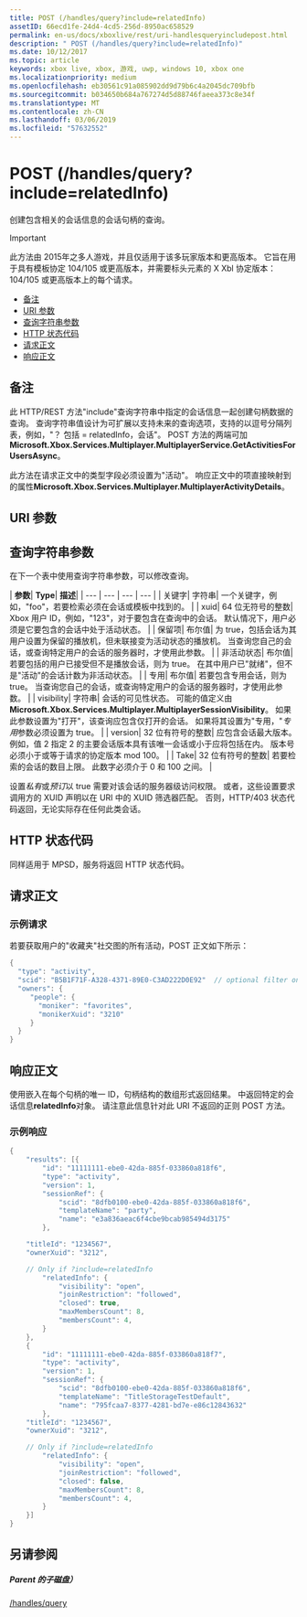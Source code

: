 ```yaml
---
title: POST (/handles/query?include=relatedInfo)
assetID: 66ecd1fe-24d4-4cd5-256d-8950ac658529
permalink: en-us/docs/xboxlive/rest/uri-handlesqueryincludepost.html
description: " POST (/handles/query?include=relatedInfo)"
ms.date: 10/12/2017
ms.topic: article
keywords: xbox live, xbox, 游戏, uwp, windows 10, xbox one
ms.localizationpriority: medium
ms.openlocfilehash: eb30561c91a085902dd9d79b6c4a2045dc709bfb
ms.sourcegitcommit: b034650b684a767274d5d88746faeea373c8e34f
ms.translationtype: MT
ms.contentlocale: zh-CN
ms.lasthandoff: 03/06/2019
ms.locfileid: "57632552"
---
```

# <a name="post-handlesqueryincluderelatedinfo"></a>POST (/handles/query?include=relatedInfo)
创建包含相关的会话信息的会话句柄的查询。

> [!IMPORTANT]
> 此方法由 2015年之多人游戏，并且仅适用于该多玩家版本和更高版本。 它旨在用于具有模板协定 104/105 或更高版本，并需要标头元素的 X Xbl 协定版本：104/105 或更高版本上的每个请求。

  * [备注](#ID4ET)
  * [URI 参数](#ID4ECB)
  * [查询字符串参数](#ID4EPB)
  * [HTTP 状态代码](#ID4EAF)
  * [请求正文](#ID4EHF)
  * [响应正文](#ID4EZF)

<a id="ID4ET"></a>


## <a name="remarks"></a>备注

此 HTTP/REST 方法"include"查询字符串中指定的会话信息一起创建句柄数据的查询。 查询字符串值设计为可扩展以支持未来的查询选项，支持的以逗号分隔列表，例如，"？ 包括 = relatedInfo，会话"。 POST 方法的两端可加**Microsoft.Xbox.Services.Multiplayer.MultiplayerService.GetActivitiesForUsersAsync**。

此方法在请求正文中的类型字段必须设置为"活动"。 响应正文中的项直接映射到的属性**Microsoft.Xbox.Services.Multiplayer.MultiplayerActivityDetails**。

<a id="ID4ECB"></a>


## <a name="uri-parameters"></a>URI 参数

<a id="ID4EPB"></a>


## <a name="query-string-parameters"></a>查询字符串参数

在下一个表中使用查询字符串参数，可以修改查询。

| <b>参数</b>| <b>Type</b>| <b>描述</b>|
| --- | --- | --- | --- |
| 关键字| 字符串| 一个关键字，例如，"foo"，若要检索必须在会话或模板中找到的。 |
| xuid| 64 位无符号的整数| Xbox 用户 ID，例如，"123"，对于要包含在查询中的会话。 默认情况下，用户必须是它要包含的会话中处于活动状态。 |
| 保留项| 布尔值| 为 true，包括会话为其用户设置为保留的播放机，但未联接变为活动状态的播放机。 当查询您自己的会话，或查询特定用户的会话的服务器时，才使用此参数。 |
| 非活动状态| 布尔值| 若要包括的用户已接受但不是播放会话，则为 true。 在其中用户已"就绪"，但不是"活动"的会话计数为非活动状态。 |
| 专用| 布尔值| 若要包含专用会话，则为 true。 当查询您自己的会话，或查询特定用户的会话的服务器时，才使用此参数。 |
| visibility| 字符串| 会话的可见性状态。 可能的值定义由<b>Microsoft.Xbox.Services.Multiplayer.MultiplayerSessionVisibility</b>。 如果此参数设置为"打开"，该查询应包含仅打开的会话。 如果将其设置为"专用，"<i>专用</i>参数必须设置为 true。 |
| version| 32 位有符号的整数| 应包含会话最大版本。 例如，值 2 指定 2 的主要会话版本具有该唯一会话或小于应将包括在内。 版本号必须小于或等于请求的协定版本 mod 100。 |
| Take| 32 位有符号的整数| 若要检索的会话的数目上限。 此数字必须介于 0 和 100 之间。 |


设置*私有*或*预订*以 true 需要对该会话的服务器级访问权限。 或者，这些设置要求调用方的 XUID 声明以在 URI 中的 XUID 筛选器匹配。 否则，HTTP/403 状态代码返回，无论实际存在任何此类会话。

<a id="ID4EAF"></a>


## <a name="http-status-codes"></a>HTTP 状态代码
同样适用于 MPSD，服务将返回 HTTP 状态代码。  
<a id="ID4EHF"></a>


## <a name="request-body"></a>请求正文

<a id="ID4ENF"></a>


### <a name="sample-request"></a>示例请求

若要获取用户的"收藏夹"社交图的所有活动，POST 正文如下所示：


```cpp
{
  "type": "activity",
  "scid": "B5B1F71F-A328-4371-89E0-C3AD222D0E92"  // optional filter on scid
  "owners": {
     "people": {
       "moniker": "favorites",
       "monikerXuid": "3210"
     }
  }
}

```


<a id="ID4EZF"></a>


## <a name="response-body"></a>响应正文

使用嵌入在每个句柄的唯一 ID，句柄结构的数组形式返回结果。 中返回特定的会话信息**relatedInfo**对象。 请注意此信息针对此 URI 不返回的正则 POST 方法。

<a id="ID4EDG"></a>


### <a name="sample-response"></a>示例响应


```cpp
{
    "results": [{
        "id": "11111111-ebe0-42da-885f-033860a818f6",
        "type": "activity",
        "version": 1,
        "sessionRef": {
            "scid": "8dfb0100-ebe0-42da-885f-033860a818f6",
            "templateName": "party",
            "name": "e3a836aeac6f4cbe9bcab985494d3175"
        },

    "titleId": "1234567",
    "ownerXuid": "3212",

    // Only if ?include=relatedInfo
        "relatedInfo": {
            "visibility": "open",
            "joinRestriction": "followed",
            "closed": true,
            "maxMembersCount": 8,
            "membersCount": 4,
        }
    },
    {
        "id": "11111111-ebe0-42da-885f-033860a818f7",
        "type": "activity",
        "version": 1,
        "sessionRef": {
            "scid": "8dfb0100-ebe0-42da-885f-033860a818f6",
            "templateName": "TitleStorageTestDefault",
            "name": "795fcaa7-8377-4281-bd7e-e86c12843632"
        },
    "titleId": "1234567",
    "ownerXuid": "3212",

    // Only if ?include=relatedInfo
        "relatedInfo": {
            "visibility": "open",
            "joinRestriction": "followed",
            "closed": false,
            "maxMembersCount": 8,
            "membersCount": 4,
        }
    }]
}

```


<a id="ID4ENG"></a>


## <a name="see-also"></a>另请参阅

<a id="ID4EPG"></a>


##### <a name="parent"></a>Parent 的子磁盘）

[/handles/query](uri-handlesquery.md)
